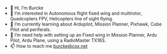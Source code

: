 - 👋 Hi, I’m Burcke
- 👀 I’m interested in Autonomous flight fixed wing and multirotor, Quadcopters FPV, Helicopters line of sight flying.
- 🌱 I’m currently learning about Ardupilot, Mission Planner, Pixhawk, Cube Pilot and periferals.
- 💞️ I’m need help with setting up an Fixed wing in Mission Planner, Ardu Pilot, Ardu Plane, using a RadioMaster TX16S.
- 📫 How to reach me burcke@cox.net
